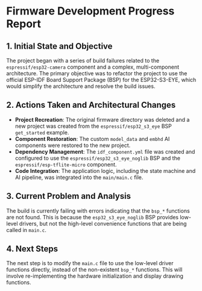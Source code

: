 # Firmware Development Progress Report

## 1. Initial State and Objective

The project began with a series of build failures related to the `espressif/esp32-camera` component and a complex, multi-component architecture. The primary objective was to refactor the project to use the official ESP-IDF Board Support Package (BSP) for the ESP32-S3-EYE, which would simplify the architecture and resolve the build issues.

## 2. Actions Taken and Architectural Changes

*   **Project Recreation**: The original firmware directory was deleted and a new project was created from the `espressif/esp32_s3_eye` BSP `get_started` example.
*   **Component Restoration**: The custom `model_data` and `embhd` AI components were restored to the new project.
*   **Dependency Management**: The `idf_component.yml` file was created and configured to use the `espressif/esp32_s3_eye_noglib` BSP and the `espressif/esp-tflite-micro` component.
*   **Code Integration**: The application logic, including the state machine and AI pipeline, was integrated into the `main/main.c` file.

## 3. Current Problem and Analysis

The build is currently failing with errors indicating that the `bsp_*` functions are not found. This is because the `esp32_s3_eye_noglib` BSP provides low-level drivers, but not the high-level convenience functions that are being called in `main.c`.

## 4. Next Steps

The next step is to modify the `main.c` file to use the low-level driver functions directly, instead of the non-existent `bsp_*` functions. This will involve re-implementing the hardware initialization and display drawing functions.
